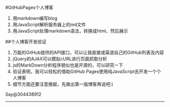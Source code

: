 #GitHubPages个人博客

1. 用markdown编写blog
2. 用JavaScript解析服务器上的md文件
3. 用JavaScript处理markdown语法，转换成html，然后展示

##个人博客开发验证
1. 万能的GitHub提供的API接口，可以让我直接或渠道自己的GitHub列表及内容
2. jQuery的AJAX可以模拟cURL进行页面抓取分析
3. js的MarkDown分析程序貌似也是开源的，可以研究一下
4. 验证表明，我可以轻松的借助GitHub Pages使用纯JavaScript去开发一个个人博客
5. 细节方面还要注意推敲，先做出第一版博客再说吧:)

Say@304438912

------
